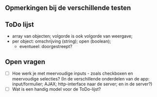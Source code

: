 ## Opmerkingen bij de verschillende testen

## ToDo lijst

* array van objecten; volgorde is ook volgorde van weergave;
* per object: omschrijving (string); open (boolean);
    * eventueel: doorgestreept?

## Open vragen

* [ ] Hoe werk je met meervoudige inputs - zoals checkboxen en meervoudige selecties? (In de verschillende onderdelen van de app: input/formulier; AJAX; http-interface naar de server; en in de server?)
* [ ] Wat is een handig model voor de ToDo-lijst?
